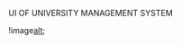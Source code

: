 UI OF UNIVERSITY MANAGEMENT SYSTEM


!image[alt](https://github.com/MadhuryaBasu/UNIVERSITY-MANAGEMENT-SYSTEM/blob/6ea7b1455c434e920a4a40d1996a0fd1a47aab09/Screenshot%202025-09-02%20234646.png);
